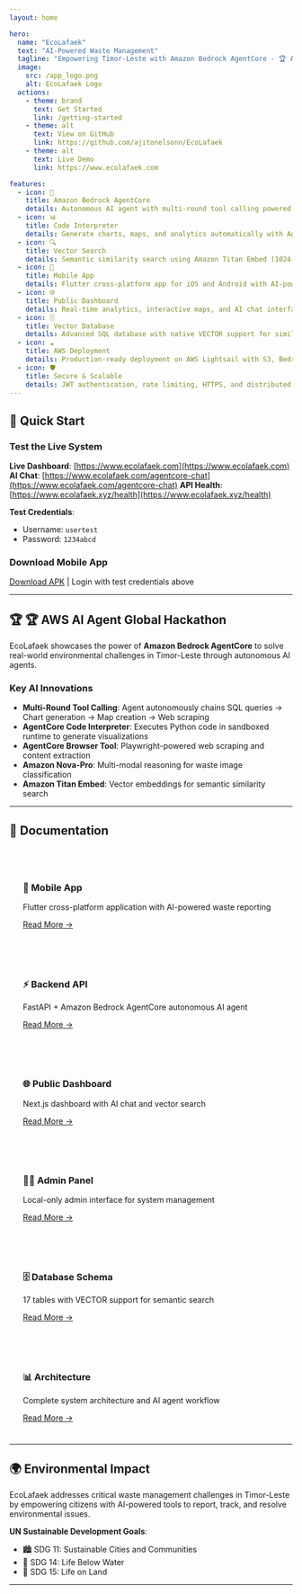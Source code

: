 ```yaml
---
layout: home

hero:
  name: "EcoLafaek"
  text: "AI-Powered Waste Management"
  tagline: "Empowering Timor-Leste with Amazon Bedrock AgentCore - 🏆 AWS AI Agent Global Hackathon"
  image:
    src: /app_logo.png
    alt: EcoLafaek Logo
  actions:
    - theme: brand
      text: Get Started
      link: /getting-started
    - theme: alt
      text: View on GitHub
      link: https://github.com/ajitonelsonn/EcoLafaek
    - theme: alt
      text: Live Demo
      link: https://www.ecolafaek.com

features:
  - icon: 🤖
    title: Amazon Bedrock AgentCore
    details: Autonomous AI agent with multi-round tool calling powered by Amazon Nova-Pro LLM
  - icon: 📊
    title: Code Interpreter
    details: Generate charts, maps, and analytics automatically with AgentCore Python runtime
  - icon: 🔍
    title: Vector Search
    details: Semantic similarity search using Amazon Titan Embed (1024-dimensional embeddings)
  - icon: 📱
    title: Mobile App
    details: Flutter cross-platform app for iOS and Android with AI-powered waste classification
  - icon: 🌐
    title: Public Dashboard
    details: Real-time analytics, interactive maps, and AI chat interface with AgentCore
  - icon: 🗄️
    title: Vector Database
    details: Advanced SQL database with native VECTOR support for similarity search
  - icon: ☁️
    title: AWS Deployment
    details: Production-ready deployment on AWS Lightsail with S3, Bedrock, and AgentCore
  - icon: 🛡️
    title: Secure & Scalable
    details: JWT authentication, rate limiting, HTTPS, and distributed architecture
---
```


<style>
:root {
  --vp-home-hero-name-color: transparent;
  --vp-home-hero-name-background: -webkit-linear-gradient(120deg, #10b981 30%, #3b82f6);
}
</style>

## 🚀 Quick Start

### Test the Live System

**Live Dashboard**: [https://www.ecolafaek.com](https://www.ecolafaek.com)
**AI Chat**: [https://www.ecolafaek.com/agentcore-chat](https://www.ecolafaek.com/agentcore-chat)
**API Health**: [https://www.ecolafaek.xyz/health](https://www.ecolafaek.xyz/health)

**Test Credentials**:

- Username: `usertest`
- Password: `1234abcd`

### Download Mobile App

[Download APK](https://www.ecolafaek.com/download) | Login with test credentials above

---

## 🏆 🏆 AWS AI Agent Global Hackathon

EcoLafaek showcases the power of **Amazon Bedrock AgentCore** to solve real-world environmental challenges in Timor-Leste through autonomous AI agents.

### Key AI Innovations

- **Multi-Round Tool Calling**: Agent autonomously chains SQL queries → Chart generation → Map creation → Web scraping
- **AgentCore Code Interpreter**: Executes Python code in sandboxed runtime to generate visualizations
- **AgentCore Browser Tool**: Playwright-powered web scraping and content extraction
- **Amazon Nova-Pro**: Multi-modal reasoning for waste image classification
- **Amazon Titan Embed**: Vector embeddings for semantic similarity search

---

## 📖 Documentation

<div style="display: grid; grid-template-columns: repeat(auto-fit, minmax(250px, 1fr)); gap: 1rem; margin-top: 2rem;">

<div style="border: 1px solid var(--vp-c-divider); padding: 1.5rem; border-radius: 8px;">
  <h3>📱 Mobile App</h3>
  <p>Flutter cross-platform application with AI-powered waste reporting</p>
  <a href="/mobile-app/">Read More →</a>
</div>

<div style="border: 1px solid var(--vp-c-divider); padding: 1.5rem; border-radius: 8px;">
  <h3>⚡ Backend API</h3>
  <p>FastAPI + Amazon Bedrock AgentCore autonomous AI agent</p>
  <a href="/backend/">Read More →</a>
</div>

<div style="border: 1px solid var(--vp-c-divider); padding: 1.5rem; border-radius: 8px;">
  <h3>🌐 Public Dashboard</h3>
  <p>Next.js dashboard with AI chat and vector search</p>
  <a href="/dashboard/">Read More →</a>
</div>

<div style="border: 1px solid var(--vp-c-divider); padding: 1.5rem; border-radius: 8px;">
  <h3>👨‍💼 Admin Panel</h3>
  <p>Local-only admin interface for system management</p>
  <a href="/admin/">Read More →</a>
</div>

<div style="border: 1px solid var(--vp-c-divider); padding: 1.5rem; border-radius: 8px;">
  <h3>🗄️ Database Schema</h3>
  <p>17 tables with VECTOR support for semantic search</p>
  <a href="/database/">Read More →</a>
</div>

<div style="border: 1px solid var(--vp-c-divider); padding: 1.5rem; border-radius: 8px;">
  <h3>📊 Architecture</h3>
  <p>Complete system architecture and AI agent workflow</p>
  <a href="/architecture">Read More →</a>
</div>

</div>

---

## 🌍 Environmental Impact

EcoLafaek addresses critical waste management challenges in Timor-Leste by empowering citizens with AI-powered tools to report, track, and resolve environmental issues.

**UN Sustainable Development Goals**:

- 🏙️ SDG 11: Sustainable Cities and Communities
- 🌊 SDG 14: Life Below Water
- 🌿 SDG 15: Life on Land

---
